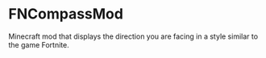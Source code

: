 # FNCompassMod
Minecraft mod that displays the direction you are facing in a style similar to the game Fortnite.
